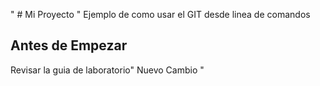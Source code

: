 " # Mi Proyecto " 
 Ejemplo de como usar el GIT desde linea de comandos

## Antes de Empezar 

 Revisar la guia de laboratorio" Nuevo Cambio " 

